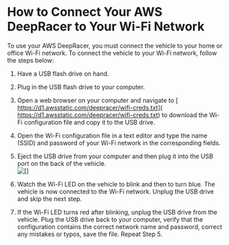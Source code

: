 # How to Connect Your AWS DeepRacer to Your Wi\-Fi Network<a name="deepracer-troubleshooting-wifi-connection-first-time"></a>

To use your AWS DeepRacer, you must connect the vehicle to your home or office Wi\-Fi network\. To connect the vehicle to your Wi\-Fi network, follow the steps below:

1. Have a USB flash drive on hand\.

1.  Plug in the USB flash drive to your computer\.

1. Open a web browser on your computer and navigate to [ https://d1.awsstatic.com/deepracer/wifi-creds.txt]( https://d1.awsstatic.com/deepracer/wifi-creds.txt) to download the Wi\-Fi configuration file and copy it to the USB drive\.

1. Open the Wi\-Fi configuration file in a text editor and type the name \(SSID\) and password of your Wi\-Fi network in the corresponding fields\.

1. Eject the USB drive from your computer and then plug it into the USB port on the back of the vehicle\.  
![\[\]](http://docs.aws.amazon.com/deepracer/latest/developerguide/images/deepracer-troubleshooting-connect-vehicle-to-wifi-first-time.png)

1. Watch the Wi\-Fi LED on the vehicle to blink and then to turn blue\. The vehicle is now connected to the Wi\-Fi network\. Unplug the USB drive and skip the next step\.

1. If the Wi\-Fi LED turns red after blinking, unplug the USB drive from the vehicle\. Plug the USB drive back to your computer, verify that the configuration contains the correct network name and password, correct any mistakes or typos, save the file\. Repeat Step 5\.